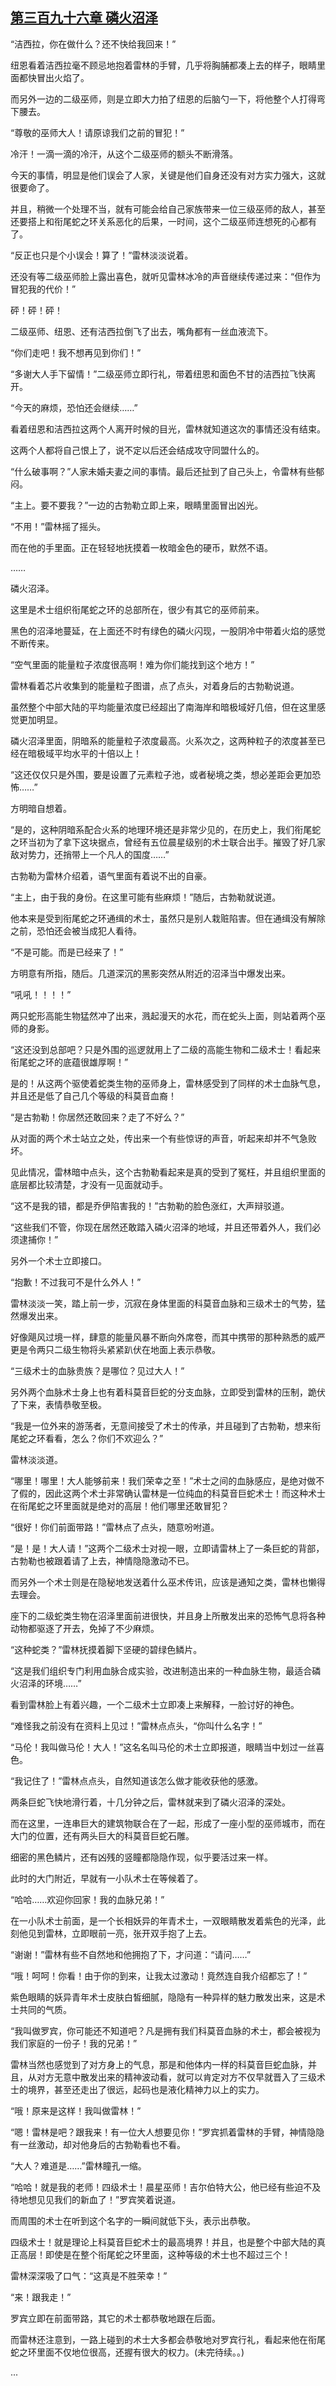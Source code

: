 ## [第三百九十六章 磷火沼泽](https://www.xxbiquge.com/11_11222/8906981.html)


  “洁西拉，你在做什么？还不快给我回来！”

  纽恩看着洁西拉毫不顾忌地抱着雷林的手臂，几乎将胸脯都凑上去的样子，眼睛里面都快冒出火焰了。

  而另外一边的二级巫师，则是立即大力拍了纽恩的后脑勺一下，将他整个人打得弯下腰去。

  “尊敬的巫师大人！请原谅我们之前的冒犯！”

  冷汗！一滴一滴的冷汗，从这个二级巫师的额头不断滑落。

  今天的事情，明显是他们误会了人家，关键是他们自身还没有对方实力强大，这就很要命了。

  并且，稍微一个处理不当，就有可能会给自己家族带来一位三级巫师的敌人，甚至还要搭上和衔尾蛇之环关系恶化的后果，一时间，这个二级巫师连想死的心都有了。

  “反正也只是个小误会！算了！”雷林淡淡说着。

  还没有等二级巫师脸上露出喜色，就听见雷林冰冷的声音继续传递过来：“但作为冒犯我的代价！”

  砰！砰！砰！

  二级巫师、纽恩、还有洁西拉倒飞了出去，嘴角都有一丝血液流下。

  “你们走吧！我不想再见到你们！”

  “多谢大人手下留情！”二级巫师立即行礼，带着纽恩和面色不甘的洁西拉飞快离开。

  “今天的麻烦，恐怕还会继续……”

  看着纽恩和洁西拉这两个人离开时候的目光，雷林就知道这次的事情还没有结束。

  这两个人都将自己恨上了，说不定以后还会结成攻守同盟什么的。

  “什么破事啊？”人家未婚夫妻之间的事情。最后还扯到了自己头上，令雷林有些郁闷。

  “主上。要不要我？”一边的古勃勒立即上来，眼睛里面冒出凶光。

  “不用！”雷林摇了摇头。

  而在他的手里面。正在轻轻地抚摸着一枚暗金色的硬币，默然不语。

  ……

  磷火沼泽。

  这里是术士组织衔尾蛇之环的总部所在，很少有其它的巫师前来。

  黑色的沼泽地蔓延，在上面还不时有绿色的磷火闪现，一股阴冷中带着火焰的感觉不断传来。

  “空气里面的能量粒子浓度很高啊！难为你们能找到这个地方！”

  雷林看着芯片收集到的能量粒子图谱，点了点头，对着身后的古勃勒说道。

  虽然整个中部大陆的平均能量浓度已经超出了南海岸和暗极域好几倍，但在这里感觉更加明显。

  磷火沼泽里面，阴暗系的能量粒子浓度最高。火系次之，这两种粒子的浓度甚至已经在暗极域平均水平的十倍以上！

  “这还仅仅只是外围，要是设置了元素粒子池，或者秘境之类，想必差距会更加恐怖……”

  方明暗自想着。

  “是的，这种阴暗系配合火系的地理环境还是非常少见的，在历史上，我们衔尾蛇之环当初为了拿下这块据点，曾经有五位晨星级别的术士联合出手。摧毁了好几家敌对势力，还捎带上一个凡人的国度……”

  古勃勒为雷林介绍着，语气里面有着说不出的自豪。

  “主上，由于我的身份。在这里可能有些麻烦！”随后，古勃勒就说道。

  他本来是受到衔尾蛇之环通缉的术士，虽然只是别人栽赃陷害。但在通缉没有解除之前，恐怕还会被当成犯人看待。

  “不是可能。而是已经来了！”

  方明意有所指，随后。几道深沉的黑影突然从附近的沼泽当中爆发出来。

  “吼吼！！！！”

  两只蛇形高能生物猛然冲了出来，溅起漫天的水花，而在蛇头上面，则站着两个巫师的身影。

  “这还没到总部吧？只是外围的巡逻就用上了二级的高能生物和二级术士！看起来衔尾蛇之环的底蕴很雄厚啊！”

  是的！从这两个驱使着蛇类生物的巫师身上，雷林感受到了同样的术士血脉气息，并且还是低了自己几个等级的科莫音血裔！

  “是古勃勒！你居然还敢回来？走了不好么？”

  从对面的两个术士站立之处，传出来一个有些惊讶的声音，听起来却并不气急败坏。

  见此情况，雷林暗中点头，这个古勃勒看起来是真的受到了冤枉，并且组织里面的底层都比较清楚，才没有一见面就动手。

  “这不是我的错，都是乔伊陷害我的！”古勃勒的脸色涨红，大声辩驳道。

  “这些我们不管，你现在居然还敢踏入磷火沼泽的地域，并且还带着外人，我们必须逮捕你！”

  另外一个术士立即接口。

  “抱歉！不过我可不是什么外人！”

  雷林淡淡一笑，踏上前一步，沉寂在身体里面的科莫音血脉和三级术士的气势，猛然爆发出来。

  好像飓风过境一样，肆意的能量风暴不断向外席卷，而其中携带的那种熟悉的威严更是令两只二级生物将头紧紧趴伏在地面上表示恭敬。

  “三级术士的血脉贵族？是哪位？见过大人！”

  另外两个血脉术士身上也有着科莫音巨蛇的分支血脉，立即受到雷林的压制，跪伏了下来，表情恭敬至极。

  “我是一位外来的游荡者，无意间接受了术士的传承，并且碰到了古勃勒，想来衔尾蛇之环看看，怎么？你们不欢迎么？”

  雷林淡淡道。

  “哪里！哪里！大人能够前来！我们荣幸之至！”术士之间的血脉感应，是绝对做不了假的，因此这两个术士非常确认雷林是一位纯血的科莫音巨蛇术士！而这种术士在衔尾蛇之环里面就是绝对的高层！他们哪里还敢冒犯？

  “很好！你们前面带路！”雷林点了点头，随意吩咐道。

  “是！是！大人请！”这两个二级术士对视一眼，立即请雷林上了一条巨蛇的背部，古勃勒也被跟着请了上去，神情隐隐激动不已。

  而另外一个术士则是在隐秘地发送着什么巫术传讯，应该是通知之类，雷林也懒得去理会。

  座下的二级蛇类生物在沼泽里面前进很快，并且身上所散发出来的恐怖气息将各种动物都驱逐了开去，免掉了不少麻烦。

  “这种蛇类？”雷林抚摸着脚下坚硬的碧绿色鳞片。

  “这是我们组织专门利用血脉合成实验，改进制造出来的一种血脉生物，最适合磷火沼泽的环境……”

  看到雷林脸上有着兴趣，一个二级术士立即凑上来解释，一脸讨好的神色。

  “难怪我之前没有在资料上见过！”雷林点点头，“你叫什么名字！”

  “马伦！我叫做马伦！大人！”这名名叫马伦的术士立即报道，眼睛当中划过一丝喜色。

  “我记住了！”雷林点点头，自然知道该怎么做才能收获他的感激。

  两条巨蛇飞快地滑行着，十几分钟之后，雷林就来到了磷火沼泽的深处。

  而在这里，一连串巨大的建筑物联合在了一起，形成了一座小型的巫师城市，而在大门的位置，还有两头巨大的科莫音巨蛇石雕。

  细密的黑色鳞片，还有凶残的竖瞳都隐隐作现，似乎要活过来一样。

  此时的大门附近，早就有一小队术士在等候着了。

  “哈哈……欢迎你回家！我的血脉兄弟！”

  在一小队术士前面，是一个长相妖异的年青术士，一双眼睛散发着紫色的光泽，此刻他见到雷林，立即眼前一亮，张开双手抱了上去。

  “谢谢！”雷林有些不自然地和他拥抱了下，才问道：“请问……”

  “哦！呵呵！你看！由于你的到来，让我太过激动！竟然连自我介绍都忘了！”

  紫色眼睛的妖异青年术士皮肤白皙细腻，隐隐有一种异样的魅力散发出来，这是术士共同的气质。

  “我叫做罗宾，你可能还不知道吧？凡是拥有我们科莫音血脉的术士，都会被视为我们家庭的一份子！我的兄弟！”

  雷林当然也感觉到了对方身上的气息，那是和他体内一样的科莫音巨蛇血脉，并且，从对方无意中散发出来的精神波动看，就可以肯定对方不仅早就晋入了三级术士的境界，甚至还走出了很远，起码也是液化精神力以上的实力。

  “哦！原来是这样！我叫做雷林！”

  “嗯！雷林是吧？跟我来！有一位大人想要见你！”罗宾抓着雷林的手臂，神情隐隐有一丝激动，却对他身后的古勃勒看也不看。

  “大人？难道是……”雷林瞳孔一缩。

  “哈哈！就是我的老师！四级术士！晨星巫师！吉尔伯特大公，他已经有些迫不及待地想见见我们的新血了！”罗宾笑着说道。

  而周围的术士在听到这个名字的一瞬间就低下头，表示出恭敬。

  四级术士！就是理论上科莫音巨蛇术士的最高境界！并且，也是整个中部大陆的真正高层！即使是在整个衔尾蛇之环里面，这种等级的术士也不超过三个！

  雷林深深吸了口气：“这真是不胜荣幸！”

  “来！跟我走！”

  罗宾立即在前面带路，其它的术士都恭敬地跟在后面。

  而雷林还注意到，一路上碰到的术士大多都会恭敬地对罗宾行礼，看起来他在衔尾蛇之环里面不仅地位很高，还握有很大的权力。(未完待续。。)

  ...
